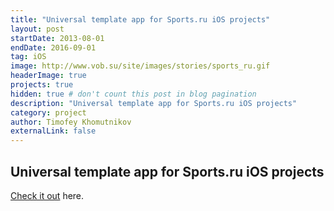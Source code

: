 ```yaml
---
title: "Universal template app for Sports.ru iOS projects"
layout: post
startDate: 2013-08-01
endDate: 2016-09-01
tag: iOS
image: http://www.vob.su/site/images/stories/sports_ru.gif
headerImage: true
projects: true
hidden: true # don't count this post in blog pagination
description: "Universal template app for Sports.ru iOS projects"
category: project
author: Timofey Khomutnikov
externalLink: false
---
```

Universal template app for Sports.ru iOS projects
---

[Check it out](https://itunes.apple.com/ru/developer/sports-ru/id542339709) here.
